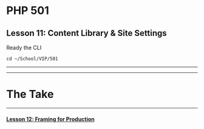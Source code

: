 # PHP 501
## Lesson 11: Content Library & Site Settings

Ready the CLI

`cd ~/School/VIP/501`

___


___

# The Take

___

#### [Lesson 12: Framing for Production](https://github.com/inkVerb/vip/blob/master/501-php/Lesson-12.md)
